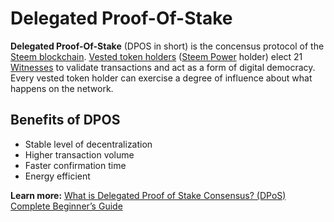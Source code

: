 # Delegated Proof-Of-Stake

**Delegated Proof-Of-Stake** (DPOS in short) is the concensus protocol of the [Steem blockchain](/docs/glossary/steem-blockchain.md). [Vested token holders](/docs/glossary/vests.md) ([Steem Power](/docs/glossary/steem-power.md) holder) elect 21 [Witnesses](/docs/glossary/witness.md) to validate transactions and act as a form of digital democracy. Every vested token holder can exercise a degree of influence about what happens on the network.

## Benefits of DPOS

- Stable level of decentralization
- Higher transaction volume
- Faster confirmation time
- Energy efficient

**Learn more:** [What is Delegated Proof of Stake Consensus? (DPoS) Complete Beginner’s Guide](https://blockonomi.com/delegated-proof-of-stake/)
